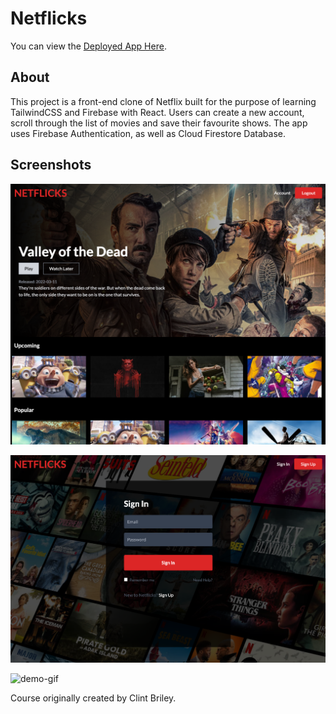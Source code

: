 # Netflicks

You can view the [Deployed App Here](https://netflicks-bd2ba.web.app).

## About

This project is a front-end clone of Netflix built for the purpose of learning TailwindCSS and Firebase with React. Users can create a new account, scroll through the list of movies and save their favourite shows. The app uses Firebase Authentication, as well as Cloud Firestore Database.

## Screenshots

![home-page](https://github.com/kai-commits/netflicks/blob/main/docs/netflicks-home.png)

![login-page](https://github.com/kai-commits/netflicks/blob/main/docs/netflicks-login.png)

![demo-gif](https://github.com/kai-commits/netflicks/blob/main/docs/netflicks-demo.gif)

Course originally created by Clint Briley.